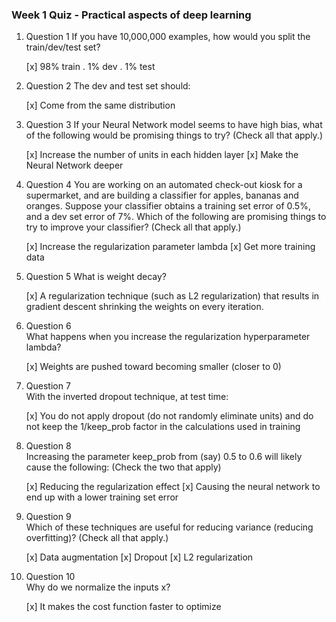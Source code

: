 ### Week 1 Quiz - Practical aspects of deep learning

1. Question 1
If you have 10,000,000 examples, how would you split the train/dev/test set?

    [x] 98% train . 1% dev . 1% test

2. Question 2
The dev and test set should:

    [x] Come from the same distribution

3. Question 3
If your Neural Network model seems to have high bias, what of the following would be promising things to try? (Check all that apply.)

    [x] Increase the number of units in each hidden layer 
    [x] Make the Neural Network deeper

4. Question 4
You are working on an automated check-out kiosk for a supermarket, and are building a classifier for apples, bananas and oranges. Suppose your classifier obtains a training set error of 0.5%, and a dev set error of 7%. Which of the following are promising things to try to improve your classifier? (Check all that apply.) 

    [x] Increase the regularization parameter lambda
    [x] Get more training data

5. Question 5
What is weight decay?

    [x] A regularization technique (such as L2 regularization) that results in gradient descent shrinking the weights on every iteration.

6. Question 6    
What happens when you increase the regularization hyperparameter lambda?

    [x] Weights are pushed toward becoming smaller (closer to 0) 

7. Question 7        
With the inverted dropout technique, at test time:

    [x] You do not apply dropout (do not randomly eliminate units) and do not keep the 1/keep_prob factor in the calculations used in training

8. Question 8        
Increasing the parameter keep_prob from (say) 0.5 to 0.6 will likely cause the following: (Check the two that apply) 

    [x] Reducing the regularization effect
    [x] Causing the neural network to end up with a lower training set error

9. Question 9        
Which of these techniques are useful for reducing variance (reducing overfitting)? (Check all that apply.)

    [x] Data augmentation
    [x] Dropout
    [x] L2 regularization  

10. Question 10       
Why do we normalize the inputs x?
 
    [x] It makes the cost function faster to optimize
